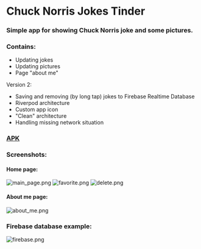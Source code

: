 # Chuck Norris Jokes Tinder

### Simple app for showing Chuck Norris joke and some pictures.

### Contains:
* Updating jokes
* Updating pictures
* Page "about me"

Version 2:
* Saving and removing (by long tap) jokes to Firebase Realtime Database
* Riverpod architecture
* Custom app icon
* "Clean" architecture
* Handling missing network situation

### [APK](app-release-v2.apk)

### Screenshots:
#### Home page:
![main_page.png](readme_pics/app.png)
![favorite.png](readme_pics/favorite.png)
![delete.png](readme_pics/delete.png)
#### About me page:
![about_me.png](readme_pics/about_me.png)
### Firebase database example:
![firebase.png](readme_pics/firebase.png)
